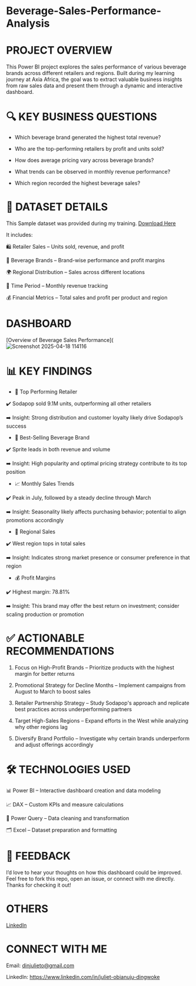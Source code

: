 # Beverage-Sales-Performance-Analysis

# PROJECT OVERVIEW

This Power BI project explores the sales performance of various beverage brands across different retailers and regions. Built during my learning journey at Axia Africa, the goal was to extract valuable business insights from raw sales data and present them through a dynamic and interactive dashboard.

# 🔍 KEY BUSINESS QUESTIONS
- Which beverage brand generated the highest total revenue?

- Who are the top-performing retailers by profit and units sold?

- How does average pricing vary across beverage brands?

- What trends can be observed in monthly revenue performance?

- Which region recorded the highest beverage sales?

# 📂 DATASET DETAILS
This Sample dataset was provided during my training. [Download Here](https://docs.google.com/spreadsheets/d/1bhOIoMLMY_XxMvA9Gj9DoV5vc0i3kGHQ/edit?usp=drive_link&ouid=103521846647106371367&rtpof=true&sd=true)

It includes:

🛍️ Retailer Sales – Units sold, revenue, and profit

🧃 Beverage Brands – Brand-wise performance and profit margins

🌍 Regional Distribution – Sales across different locations

📆 Time Period – Monthly revenue tracking

💰 Financial Metrics – Total sales and profit per product and region

# DASHBOARD

[Overview of Beverage Sales Performance](![Screenshot 2025-04-18 114116](https://github.com/user-attachments/assets/ce5d5b1d-5607-4d79-8da2-fdb5295bb2d6)

# 📊 KEY FINDINGS
- 💼 Top Performing Retailer

✔️ Sodapop sold 9.1M units, outperforming all other retailers

➡️ Insight: Strong distribution and customer loyalty likely drive Sodapop’s success

- 🥇 Best-Selling Beverage Brand

✔️ Sprite leads in both revenue and volume

➡️ Insight: High popularity and optimal pricing strategy contribute to its top position

- 📈 Monthly Sales Trends

✔️ Peak in July, followed by a steady decline through March

➡️ Insight: Seasonality likely affects purchasing behavior; potential to align promotions accordingly

- 📍 Regional Sales

✔️ West region tops in total sales

➡️ Insight: Indicates strong market presence or consumer preference in that region

- 💰 Profit Margins

✔️ Highest margin: 78.81%

➡️ Insight: This brand may offer the best return on investment; consider scaling production or promotion

# ✅ ACTIONABLE RECOMMENDATIONS
1. Focus on High-Profit Brands – Prioritize products with the highest margin for better returns

2. Promotional Strategy for Decline Months – Implement campaigns from August to March to boost sales

3. Retailer Partnership Strategy – Study Sodapop's approach and replicate best practices across underperforming partners

4. Target High-Sales Regions – Expand efforts in the West while analyzing why other regions lag

5. Diversify Brand Portfolio – Investigate why certain brands underperform and adjust offerings accordingly

# 🛠 TECHNOLOGIES USED
📊 Power BI – Interactive dashboard creation and data modeling

📈 DAX – Custom KPIs and measure calculations

🧹 Power Query – Data cleaning and transformation

🗂️ Excel – Dataset preparation and formatting

# 💬 FEEDBACK
I’d love to hear your thoughts on how this dashboard could be improved. Feel free to fork this repo, open an issue, or connect with me directly. Thanks for checking it out!

# OTHERS
[LinkedIn](https://www.linkedin.com/posts/juliet-obianuju-dingwoke_datafam-datafam-powerbi-activity-7318968548792397824-ttSs?utm_source=share&utm_medium=member_desktop&rcm=ACoAADt2sYEB_u54k7kCyt5xLX2OS6Iqo3GlcSg)

# CONNECT WITH ME

Email: dinjulieto@gmail.com

LinkedIn: https://www.linkedin.com/in/juliet-obianuju-dingwoke




